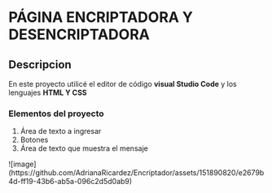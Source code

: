 # PÁGINA ENCRIPTADORA Y DESENCRIPTADORA
## Descripcion
En este proyecto utilicé el editor de código **visual Studio Code** y los lenguajes **HTML Y CSS**

### Elementos del proyecto
<ol>
  <li>Área de texto a ingresar</li>
  <li>Botones</li>
  <li>Área de texto que muestra el mensaje </li>
</ol>
![image](https://github.com/AdrianaRicardez/Encriptador/assets/151890820/e2679b4d-ff19-43b6-ab5a-096c2d5d0ab9)
